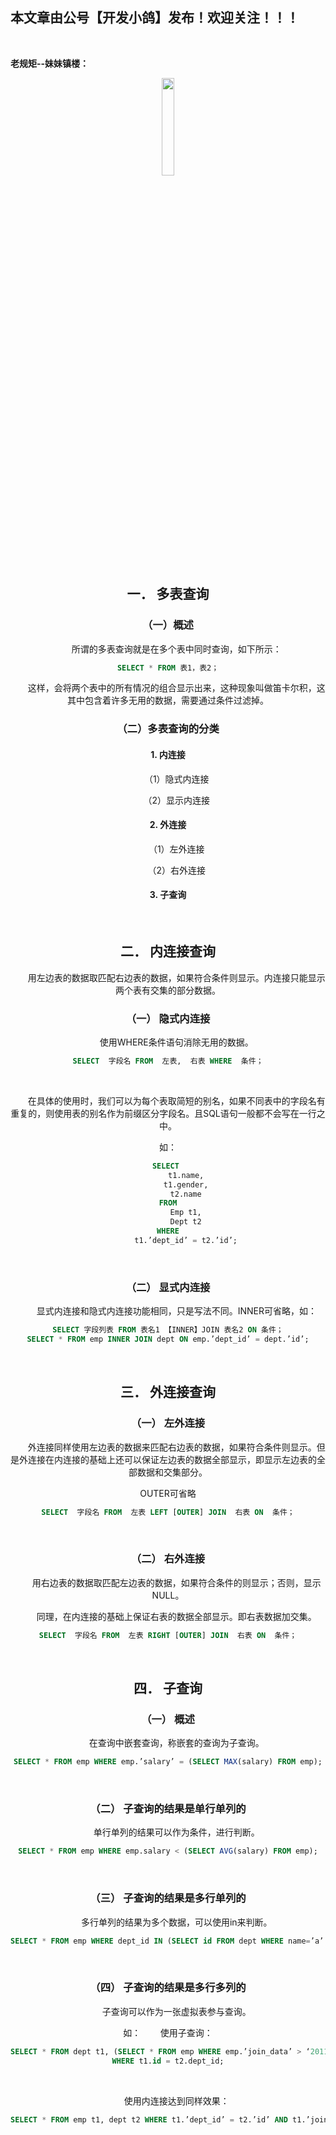 ﻿## 本文章由公号【开发小鸽】发布！欢迎关注！！！
<br>

**老规矩--妹妹镇楼：**
<center>
<img src="https://img-blog.csdnimg.cn/20200721223424816.JPG"   width="20%">


## 一．	多表查询
### （一）概述
&nbsp;  &nbsp;  &nbsp;  &nbsp;所谓的多表查询就是在多个表中同时查询，如下所示：

```sql
SELECT * FROM 表1，表2；
```

&nbsp;  &nbsp;  &nbsp;  &nbsp;这样，会将两个表中的所有情况的组合显示出来，这种现象叫做笛卡尔积，这其中包含着许多无用的数据，需要通过条件过滤掉。
<br>


### （二）多表查询的分类
#### 1. 内连接
&nbsp;  &nbsp;  &nbsp;  &nbsp;（1）隐式内连接

&nbsp;  &nbsp;  &nbsp;  &nbsp;（2）显示内连接
<br>



#### 2. 外连接
&nbsp;  &nbsp;  &nbsp;  &nbsp;（1）左外连接

&nbsp;  &nbsp;  &nbsp;  &nbsp;（2）右外连接
<br>



#### 3. 子查询
<br>




## 二．	内连接查询
&nbsp;  &nbsp;  &nbsp;  &nbsp;用左边表的数据取匹配右边表的数据，如果符合条件则显示。内连接只能显示两个表有交集的部分数据。
<br>



### （一）	隐式内连接
&nbsp;  &nbsp;  &nbsp;  &nbsp;使用WHERE条件语句消除无用的数据。

```sql
SELECT  字段名 FROM  左表,  右表 WHERE  条件；
```
<br>



&nbsp;  &nbsp;  &nbsp;  &nbsp;在具体的使用时，我们可以为每个表取简短的别名，如果不同表中的字段名有重复的，则使用表的别名作为前缀区分字段名。且SQL语句一般都不会写在一行之中。

如：
<br>



```sql
SELECT 
		t1.name,
		t1.gender,
		t2.name
FROM
		Emp t1,
		Dept t2
WHERE
		t1.’dept_id’ = t2.’id’;
```
<br>



### （二）	显式内连接
&nbsp;  &nbsp;  &nbsp;  &nbsp;显式内连接和隐式内连接功能相同，只是写法不同。INNER可省略，如：

```sql
SELECT 字段列表 FROM 表名1 【INNER】JOIN 表名2 ON 条件；
SELECT * FROM emp INNER JOIN dept ON emp.’dept_id’ = dept.’id’;
```
<br>




## 三．	外连接查询

### （一）	左外连接
&nbsp;  &nbsp;  &nbsp;  &nbsp;外连接同样使用左边表的数据来匹配右边表的数据，如果符合条件则显示。但是外连接在内连接的基础上还可以保证左边表的数据全部显示，即显示左边表的全部数据和交集部分。

OUTER可省略

```sql
SELECT  字段名 FROM  左表 LEFT [OUTER] JOIN  右表 ON  条件；
```
<br>



### （二）	右外连接
&nbsp;  &nbsp;  &nbsp;  &nbsp;用右边表的数据取匹配左边表的数据，如果符合条件的则显示；否则，显示 NULL。

&nbsp;  &nbsp;  &nbsp;  &nbsp;同理，在内连接的基础上保证右表的数据全部显示。即右表数据加交集。

```sql
SELECT  字段名 FROM  左表 RIGHT [OUTER] JOIN  右表 ON  条件；
```
<br>



## 四．	子查询
### （一）	概述
&nbsp;  &nbsp;  &nbsp;  &nbsp;在查询中嵌套查询，称嵌套的查询为子查询。

```sql
SELECT * FROM emp WHERE emp.’salary’ = (SELECT MAX(salary) FROM emp);
```
<br>



### （二）	子查询的结果是单行单列的
&nbsp;  &nbsp;  &nbsp;  &nbsp;单行单列的结果可以作为条件，进行判断。

```sql
SELECT * FROM emp WHERE emp.salary < (SELECT AVG(salary) FROM emp);
```
<br>



### （三）	子查询的结果是多行单列的
&nbsp;  &nbsp;  &nbsp;  &nbsp;多行单列的结果为多个数据，可以使用in来判断。

```sql
SELECT * FROM emp WHERE dept_id IN (SELECT id FROM dept WHERE name=’a’ OR name = ‘b’ );
```
<br>



### （四）	子查询的结果是多行多列的
&nbsp;  &nbsp;  &nbsp;  &nbsp;子查询可以作为一张虚拟表参与查询。

如：
&nbsp;  &nbsp;  &nbsp;  &nbsp;使用子查询：

```sql
SELECT * FROM dept t1, (SELECT * FROM emp WHERE emp.’join_data’ > ‘2011-11-11’) t2
WHERE t1.id = t2.dept_id;
```
<br>



&nbsp;  &nbsp;  &nbsp;  &nbsp;使用内连接达到同样效果：

```sql
SELECT * FROM emp t1, dept t2 WHERE t1.’dept_id’ = t2.’id’ AND t1.’join_data’ > ‘2011-11-11’;
```






